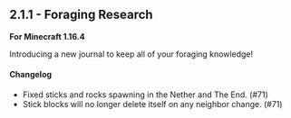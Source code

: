 ## 2.1.1 - Foraging Research

**For Minecraft 1.16.4**

Introducing a new journal to keep all of your foraging knowledge!

#### Changelog

- Fixed sticks and rocks spawning in the Nether and The End. (#71)
- Stick blocks will no longer delete itself on any neighbor change. (#71)
